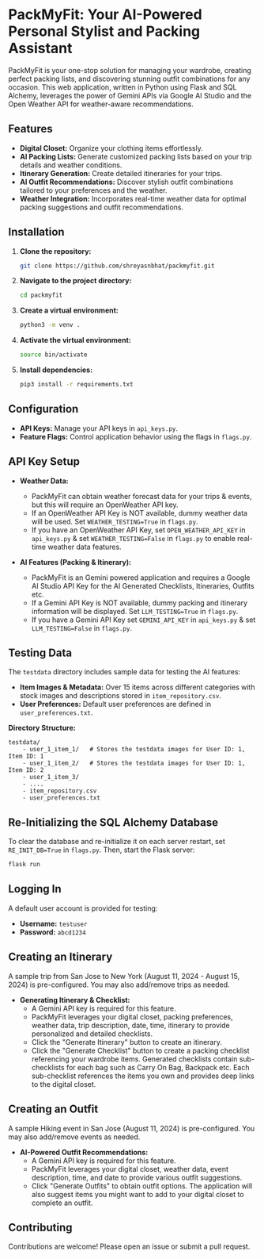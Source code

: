 # PackMyFit: Your AI-Powered Personal Stylist and Packing Assistant

PackMyFit is your one-stop solution for managing your wardrobe, creating perfect packing lists, and discovering stunning outfit combinations for any occasion. This web application, written in Python using Flask and SQL Alchemy, leverages the power of Gemini APIs via Google AI Studio and the Open Weather API for weather-aware recommendations.

## Features

* **Digital Closet:** Organize your clothing items effortlessly.
* **AI Packing Lists:** Generate customized packing lists based on your trip details and weather conditions.
* **Itinerary Generation:**  Create detailed itineraries for your trips.
* **AI Outfit Recommendations:** Discover stylish outfit combinations tailored to your preferences and the weather.
* **Weather Integration:** Incorporates real-time weather data for optimal packing suggestions and outfit recommendations.

## Installation

1. **Clone the repository:**

   ```bash
   git clone https://github.com/shreyasnbhat/packmyfit.git
   ```

2. **Navigate to the project directory:**

   ```bash
   cd packmyfit
   ```

3. **Create a virtual environment:**

   ```bash
   python3 -m venv .
   ```

4. **Activate the virtual environment:**

   ```bash
   source bin/activate
   ```

5. **Install dependencies:**

   ```bash
   pip3 install -r requirements.txt
   ```

## Configuration

* **API Keys:** Manage your API keys in `api_keys.py`.
* **Feature Flags:** Control application behavior using the flags in `flags.py`.


## API Key Setup
* **Weather Data:**
    * PackMyFit can obtain weather forecast data for your trips & events, but this will require an OpenWeather API key.
    * If an OpenWeather API Key is NOT available, dummy weather data will be used. Set `WEATHER_TESTING=True` in `flags.py`.
    * If you have an OpenWeather API Key, set `OPEN_WEATHER_API_KEY` in `api_keys.py` & set `WEATHER_TESTING=False` in `flags.py` to enable real-time weather data features.

* **AI Features (Packing & Itinerary):**
    * PackMyFit is an Gemini powered application and requires a Google AI Studio API Key for the AI Generated Checklists, Itineraries, Outfits etc.
    * If a Gemini API Key is NOT available, dummy packing and itinerary information will be displayed. Set `LLM_TESTING=True` in `flags.py`.
    * If you have a Gemini API Key set `GEMINI_API_KEY` in `api_keys.py` & set `LLM_TESTING=False` in `flags.py`.


## Testing Data

The `testdata` directory includes sample data for testing the AI features:

* **Item Images & Metadata:** Over 15 items across different categories with stock images and descriptions stored in `item_repository.csv`.
* **User Preferences:** Default user preferences are defined in `user_preferences.txt`.

**Directory Structure:**

```
testdata/
    - user_1_item_1/   # Stores the testdata images for User ID: 1, Item ID: 1
    - user_1_item_2/   # Stores the testdata images for User ID: 1, Item ID: 2
    - user_1_item_3/
    - ....
    - item_repository.csv
    - user_preferences.txt
```

## Re-Initializing the SQL Alchemy Database

To clear the database and re-initialize it on each server restart, set `RE_INIT_DB=True` in `flags.py`. Then, start the Flask server:

```bash
flask run
```

## Logging In

A default user account is provided for testing:

* **Username:** `testuser`
* **Password:** `abcd1234`

## Creating an Itinerary

A sample trip from San Jose to New York (August 11, 2024 - August 15, 2024) is pre-configured. You may also add/remove trips as needed.

* **Generating Itinerary & Checklist:**
    * A Gemini API key is required for this feature.
    * PackMyFit leverages your digital closet, packing preferences, weather data, trip description, date, time, itinerary to provide personalized and detailed checklists. 
    * Click the "Generate Itinerary" button to create an itinerary.
    * Click the "Generate Checklist" button to create a packing checklist referencing your wardrobe items. Generated checklists contain sub-checklists for each bag such as Carry On Bag, Backpack etc. Each sub-checklist references the items you own and provides deep links to the digital closet.

## Creating an Outfit

A sample Hiking event in San Jose (August 11, 2024) is pre-configured. You may also add/remove events as needed.

* **AI-Powered Outfit Recommendations:**
    * A Gemini API key is required for this feature.
    * PackMyFit leverages your digital closet, weather data, event description, time, and date to provide various outfit suggestions.
    * Click "Generate Outfits" to obtain outfit options. The application will also suggest items you might want to add to your digital closet to complete an outfit.

## Contributing

Contributions are welcome! Please open an issue or submit a pull request.